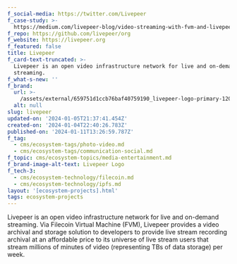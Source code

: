 ```yaml
---
f_social-media: https://twitter.com/Livepeer
f_case-study: >-
  https://medium.com/livepeer-blog/video-streaming-with-fvm-and-livepeer-5646eee1ba78
f_repo: https://github.com/livepeer/org
f_website: https://livepeer.org
f_featured: false
title: Livepeer
f_card-text-truncated: >-
  Livepeer is an open video infrastructure network for live and on-demand
  streaming.
f_what-s-new: ''
f_brand:
  url: >-
    /assets/external/659751d1ccb76baf40759190_livepeer-logo-primary-1200px-white-transparent-computer-backpack.png
  alt: null
slug: livepeer
updated-on: '2024-01-05T21:37:41.454Z'
created-on: '2024-01-04T22:40:26.783Z'
published-on: '2024-01-11T13:26:59.787Z'
f_tag:
  - cms/ecosystem-tags/photo-video.md
  - cms/ecosystem-tags/communication-social.md
f_topic: cms/ecosystem-topics/media-entertainment.md
f_brand-image-alt-text: Livepeer Logo
f_tech-3:
  - cms/ecosystem-technology/filecoin.md
  - cms/ecosystem-technology/ipfs.md
layout: '[ecosystem-projects].html'
tags: ecosystem-projects
---
```


Livepeer is an open video infrastructure network for live and on-demand streaming. Via Filecoin Virtual Machine (FVM), Livepeer provides a video archival and storage solution to developers to provide live stream recording archival at an affordable price to its universe of live stream users that stream millions of minutes of video (representing TBs of data storage) per week.
